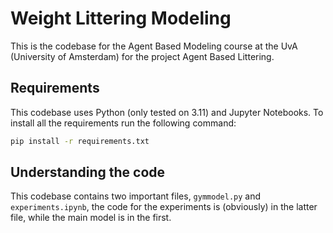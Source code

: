 # Weight Littering Modeling

This is the codebase for the Agent Based Modeling course at the UvA (University of Amsterdam) for the project Agent Based Littering.

## Requirements
This codebase uses Python (only tested on 3.11) and Jupyter Notebooks. To install all the requirements run the following command:

```bash
pip install -r requirements.txt
```

## Understanding the code
This codebase contains two important files, ```gymmodel.py``` and ```experiments.ipynb```, the code for the experiments is (obviously) in the latter file, while the main model is in the first.